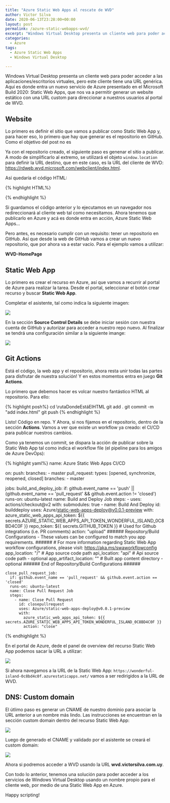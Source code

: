 ```yaml
--- 
title: "Azure Static Web Apps al rescate de WVD"
author: Victor Silva
date: 2020-06-13T23:28:00+00:00 
layout: post 
permalink: /azure-static-webapps-wvd/
excerpt: "Windows Virtual Desktop presenta un cliente web para poder acceder a las aplicaciones/escritorios virtuales, pero este cliente tiene una URL genérica. Aquí es donde entra un nuevo servicio de Azure presentado en el Microsoft Build 2020: Static Web Apps, que nos va a permitir generar un website estático con una URL custom para direccionar a nuestros usuarios al portal de WVD."
categories: 
  - Azure
tags: 
  - Azure Static Web Apps
  - Windows Virtual Desktop

---
```


Windows Virtual Desktop presenta un cliente web para poder acceder a las aplicaciones/escritorios virtuales, pero este cliente tiene una URL genérica. Aquí es donde entra un nuevo servicio de Azure presentado en el Microsoft Build 2020: Static Web Apps, que nos va a permitir generar un website estático con una URL custom para direccionar a nuestros usuarios al portal de WVD.

## Website

Lo primero es definir el sitio que vamos a publicar como Static Web App y, para hacer eso, lo primero que hay que generar es el repositorio en GitHub. Como el objetivo del post no es 

Ya con el repositorio creado, el siguiente paso es genenar el sitio a publicar. A modo de simplificarlo al extremo, se utilizará el objeto `window.location` para definir la URL destino, que en este caso, es la URL del cliente de WVD: https://rdweb.wvd.microsoft.com/webclient/index.html.

Así quedaría el código HTML:

{% highlight HTML%}
<!DOCTYPE html>
<html lang="en">
<head>
  <meta charset="UTF-8">
  <meta name="viewport" content="width=device-width, initial-scale=1.0">
  <title>WVD - HomePage</title>
  <script type = "text/javascript">
    window.location = "https://rdweb.wvd.microsoft.com/webclient/index.html";
  </script>
</head>
<body>
</body>
</html>
{% endhighlight %}

Si guardamos el código anterior y lo ejecutamos en un navegador nos redireccionará al cliente web tal como necesitamos. Ahora tenemos que publicarlo en Azure y acá es donde entra en acción, Azure Static Web Apps...

Pero antes, es necesario cumplir con un requisito: tener un repositorio en GitHub. Así que desde la web de GitHub vamos a crear un nuevo repositorio, que por ahora va a estar vacío. Para el ejemplo vamos a utilizar:

**WVD-HomePage**

## Static Web App

Lo primero es crear el recurso en Azure, así que vamos a recurrir al portal de Azure para realizar la tarea. Desde el portal, seleccionar el botón crear recurso y buscar **Static Web App**.

Completar el asistente, tal como indica la siguiente imagen:

<img src="/assets/images/postsImages/PS_StaticWebApp_0.png" class="alignnone">

En la sección **Source Control Details** se debe iniciar sesión con nuestra cuenta de GitHub y autorizar para acceder a nuestro repo nuevo. Al finalizar se tendrá una configuración similar a la siguiente imange:

<img src="/assets/images/postsImages/PS_StaticWebApp_1.png" class="alignnone">

## Git Actions

Está el código, la web app y el repositorio, ahora resta unir todas las partes para disfrutar de nuestra solución! Y en estos momentos entra en juego **Git Actions**.

Lo primero que debemos hacer es volcar nuestro fantástico HTML al repositorio. Para ello:

{% highlight posh%}
cd \rutaDondeEstáElHTML
git add .
git commit -m "add index.html"
git push
{% endhighlight %}

Listo! Código en repo. Y Ahora, si nos fijamos en el repositorio, dentro de la sección **Actions**. Vamos a ver que existe un workflow ya creado: el CI/CD para publicar nuestros cambios.

Como ya tenemos un commit, se dispara la acción de publicar sobre la Static Web App tal como indica el workflow file (el pipeline para los amigos de Azure DevOps):

{% highlight yaml%}
  name: Azure Static Web Apps CI/CD

  on:
    push:
      branches:
        - master
    pull_request:
      types: [opened, synchronize, reopened, closed]
      branches:
        - master

  jobs:
    build_and_deploy_job:
      if: github.event_name == 'push' || (github.event_name == 'pull_request' && github.event.action != 'closed')
      runs-on: ubuntu-latest
      name: Build and Deploy Job
      steps:
        - uses: actions/checkout@v2
          with:
            submodules: true
        - name: Build And Deploy
          id: builddeploy
          uses: Azure/static-web-apps-deploy@v0.0.1-preview
          with:
            azure_static_web_apps_api_token: ${{ secrets.AZURE_STATIC_WEB_APPS_API_TOKEN_WONDERFUL_ISLAND_0C8BD4C0F }}
            repo_token: ${{ secrets.GITHUB_TOKEN }} # Used for Github integrations (i.e. PR comments)
            action: "upload"
            ###### Repository/Build Configurations - These values can be configured to match you app requirements. ######
            # For more information regarding Static Web App workflow configurations, please visit: https://aka.ms/swaworkflowconfig
            app_location: "/" # App source code path
            api_location: "api" # Api source code path - optional
            app_artifact_location: "" # Built app content directory - optional
            ###### End of Repository/Build Configurations ######

    close_pull_request_job:
      if: github.event_name == 'pull_request' && github.event.action == 'closed'
      runs-on: ubuntu-latest
      name: Close Pull Request Job
      steps:
        - name: Close Pull Request
          id: closepullrequest
          uses: Azure/static-web-apps-deploy@v0.0.1-preview
          with:
            azure_static_web_apps_api_token: ${{ secrets.AZURE_STATIC_WEB_APPS_API_TOKEN_WONDERFUL_ISLAND_0C8BD4C0F }}
            action: "close"
{% endhighlight %}

En el portal de Azure, dede el panel de overview del recurso Static Web App podemos sacar la URL a utilizar:

<img src="/assets/images/postsImages/PS_StaticWebApp_2.png" class="alignnone">

Si ahora navegamos a la URL de la Static Web App: `https://wonderful-island-0c8bd4c0f.azurestaticapps.net/` vamos a ser redirigidos a la URL de WVD.

## DNS: Custom domain

El útlimo paso es generar un CNAME de nuestro dominio para asociar la URL anterior a un nombre más lindo. Las instrucciones se encuentran en la sección custom domain dentro del recurso Static Web App:

<img src="/assets/images/postsImages/PS_StaticWebApp_3.png" class="alignnone">

Luego de generado el CNAME y validado por el asistente se creará el custom domain:

<img src="/assets/images/postsImages/PS_StaticWebApp_4.png" class="alignnone">

Ahora si podremos acceder a WVD usando la URL **wvd.victorsilva.com.uy**.

Con todo lo anterior, tenemos una solución para poder acceder a los servicios de Windows Virtual Desktop usando un nombre propio para el cliente web, por medio de una Static Web App en Azure.

Happy scripting!